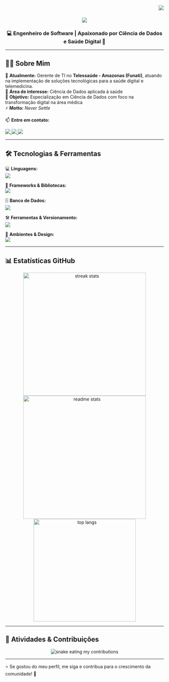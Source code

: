<img align="right" src="https://komarev.com/ghpvc/?username=pedrocarvh" />

<h1 align="center">
    <img src="https://readme-typing-svg.herokuapp.com/?font=Righteous&size=35&center=true&vCenter=true&width=500&height=70&duration=4000&lines=Olá,+Tudo+Bem?+👋;+Eu+sou+Pedro+Carvalho!;" />
</h1>

<h3 align="center">💻 Engenheiro de Software | Apaixonado por Ciência de Dados e Saúde Digital 🚀</h3>

---

## 👨‍💻 Sobre Mim

🔹 **Atualmente:** Gerente de TI no **Telessaúde - Amazonas (Funati)**, atuando na implementação de soluções tecnológicas para a saúde digital e telemedicina.  
🔹 **Área de interesse:** Ciência de Dados aplicada à saúde  
🔹 **Objetivo:** Especialização em Ciência de Dados com foco na transformação digital na área médica  
⚡ **Motto:** *Never Settle*  

📫 **Entre em contato:**
<div align="left"> 
  <a href="mailto:pedrocarvalho.snk@gmail.com">
    <img src="https://img.shields.io/badge/Gmail-333333?style=for-the-badge&logo=gmail&logoColor=white" />
  </a>
  <a href="https://linkedin.com/in/pedro-carvalhoalmeida" target="_blank">
    <img src="https://img.shields.io/badge/LinkedIn-0077B5?style=for-the-badge&logo=linkedin&logoColor=white" target="_blank" />
  </a>
  <a href="https://pedrocarvh.netlify.app/" target="_blank">
     <img src="https://img.shields.io/badge/Portfolio-FF5722?style=for-the-badge&logo=todoist&logoColor=white" target="_blank" />
  </a>
</div>

---

## 🛠️ Tecnologias & Ferramentas

💻 **Linguagens:**  
<img src="https://skillicons.dev/icons?i=c,java,py,html,css,javascript,typescript" />  

🚀 **Frameworks & Bibliotecas:**  
<img src="https://skillicons.dev/icons?i=react,nextjs,nodejs,express" />  

🗄 **Banco de Dados:**  
<img src="https://skillicons.dev/icons?i=mysql,postgres,mongodb,firebase" />  

🛠 **Ferramentas & Versionamento:**  
<img src="https://skillicons.dev/icons?i=git,github,bash" />  

🎨 **Ambientes & Design:**  
<img src="https://skillicons.dev/icons?i=figma,windows,ubuntu" />  

---

## 📊 Estatísticas GitHub

<div align="center">
  <img width="390" src="https://github-readme-streak-stats-salesp07.vercel.app/?user=pedrocarvh&count_private=true&theme=react&border_radius=10" alt="streak stats"/>

  <img width="390" src="https://github-readme-stats.vercel.app/api?username=pedrocarvh&count_private=true&show_icons=true&theme=react&rank_icon=github&border_radius=10" alt="readme stats" />
  
  <br/>

  <img width="325" align="center" src="https://github-readme-stats.vercel.app/api/top-langs/?username=pedrocarvh&hide=HTML&langs_count=8&layout=compact&theme=react&border_radius=10&size_weight=0.5&count_weight=0.5&exclude_repo=github-readme-stats" alt="top langs" />
</div>

---

## 🐍 Atividades & Contribuições

<div align="center">
  <img alt="snake eating my contributions" src="https://raw.githubusercontent.com/pedrocarvh/pedrocarvh/output/github-contribution-grid-snake.svg" />
</div>


---

⭐ Se gostou do meu perfil, me siga e contribua para o crescimento da comunidade! 🚀
